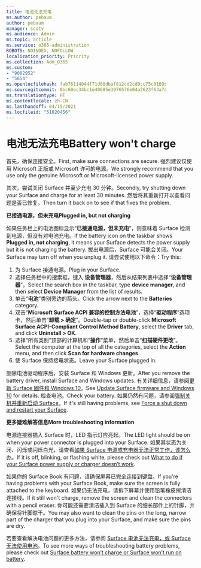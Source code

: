 ```yaml
---
title: 电池无法充电
ms.author: pebaum
author: pebaum
manager: scotv
ms.audience: Admin
ms.topic: article
ms.service: o365-administration
ROBOTS: NOINDEX, NOFOLLOW
localization_priority: Priority
ms.collection: Adm_O365
ms.custom:
- "9002952"
- "5654"
ms.openlocfilehash: fab76114044f71d60dbaf812cd2cd0cc75c8169c
ms.sourcegitcommit: 8bc60ec34bc1e40685e3976576e04a2623f63a7c
ms.translationtype: HT
ms.contentlocale: zh-CN
ms.lasthandoff: 04/15/2021
ms.locfileid: "51820456"
---
```

# <a name="battery-wont-charge"></a><span data-ttu-id="66ca9-102">电池无法充电</span><span class="sxs-lookup"><span data-stu-id="66ca9-102">Battery won't charge</span></span>

<span data-ttu-id="66ca9-103">首先，确保连接安全。</span><span class="sxs-lookup"><span data-stu-id="66ca9-103">First, make sure connections are secure.</span></span> <span data-ttu-id="66ca9-104">强烈建议仅使用 Microsoft 正版或 Microsoft 许可的电源。</span><span class="sxs-lookup"><span data-stu-id="66ca9-104">We strongly recommend that you use only the genuine Microsoft or Microsoft-licensed power supply.</span></span>

<span data-ttu-id="66ca9-105">其次，尝试关闭 Surface 并至少充电 30 分钟。</span><span class="sxs-lookup"><span data-stu-id="66ca9-105">Secondly, try shutting down your Surface and charge for at least 30 minutes.</span></span> <span data-ttu-id="66ca9-106">然后将其重新打开以查看问题是否已修复。</span><span class="sxs-lookup"><span data-stu-id="66ca9-106">Then turn it back on to see if that fixes the problem.</span></span>

<span data-ttu-id="66ca9-107">**已接通电源，但未充电**</span><span class="sxs-lookup"><span data-stu-id="66ca9-107">**Plugged in, but not charging**</span></span>

<span data-ttu-id="66ca9-108">如果任务栏上的电池图标显示“**已接通电源，但未充电**”，则意味着 Surface 检测到电源，但没有对电池充电。</span><span class="sxs-lookup"><span data-stu-id="66ca9-108">If the battery icon on the taskbar shows **Plugged in, not charging**, it means your Surface detects the power supply but it is not charging the battery.</span></span> <span data-ttu-id="66ca9-109">拔出电源后，Surface 可能会关闭。</span><span class="sxs-lookup"><span data-stu-id="66ca9-109">Your Surface may turn off when you unplug it.</span></span> <span data-ttu-id="66ca9-110">请尝试使用以下命令：</span><span class="sxs-lookup"><span data-stu-id="66ca9-110">Try this:</span></span>

1. <span data-ttu-id="66ca9-111">为 Surface 接通电源。</span><span class="sxs-lookup"><span data-stu-id="66ca9-111">Plug in your Surface.</span></span>
2. <span data-ttu-id="66ca9-112">选择任务栏中的搜索框，键入 **设备管理器**，然后从结果列表中选择“**设备管理器**”。</span><span class="sxs-lookup"><span data-stu-id="66ca9-112">Select the search box in the taskbar, type **device manager**, and then select **Device Manager** from the list of results.</span></span>
3. <span data-ttu-id="66ca9-113">单击“**电池**”类别旁边的箭头。</span><span class="sxs-lookup"><span data-stu-id="66ca9-113">Click the arrow next to the **Batteries** category.</span></span>
4. <span data-ttu-id="66ca9-114">双击“**Microsoft Surface ACPI 兼容的控制方法电池**”，选择“**驱动程序**”选项卡，然后单击“**卸载 > 确定**”。</span><span class="sxs-lookup"><span data-stu-id="66ca9-114">Double-tap or double-click **Microsoft Surface ACPI-Compliant Control Method Battery**, select the **Driver** tab, and click **Uninstall > OK**.</span></span>
5. <span data-ttu-id="66ca9-115">选择“所有类别”顶部的计算机和“**操作**”菜单，然后单击“**扫描硬件更改**”。</span><span class="sxs-lookup"><span data-stu-id="66ca9-115">Select the computer at the top of all the categories, select the **Action** menu, and then click **Scan for hardware changes**.</span></span>
6. <span data-ttu-id="66ca9-116">使 Surface 保持接电状态。</span><span class="sxs-lookup"><span data-stu-id="66ca9-116">Leave your Surface plugged in.</span></span>

<span data-ttu-id="66ca9-117">删除电池驱动程序后，安装 Surface 和 Windows 更新。</span><span class="sxs-lookup"><span data-stu-id="66ca9-117">After you remove the battery driver, install Surface and Windows updates.</span></span> <span data-ttu-id="66ca9-118">有关详细信息，请参阅[更新 Surface 固件和 Windows 10](https://support.microsoft.com/help/4023505)。</span><span class="sxs-lookup"><span data-stu-id="66ca9-118">See [Update Surface firmware and Windows 10](https://support.microsoft.com/help/4023505) for details.</span></span> <span data-ttu-id="66ca9-119">检查电池。</span><span class="sxs-lookup"><span data-stu-id="66ca9-119">Check your battery.</span></span> <span data-ttu-id="66ca9-120">如果仍然有问题，请参阅[强制关机并重新启动 Surface](https://support.microsoft.com/help/4036280/surface-force-a-shut-down-and-restart-your-surface)。</span><span class="sxs-lookup"><span data-stu-id="66ca9-120">If it's still having problems, see [Force a shut down and restart your Surface](https://support.microsoft.com/help/4036280/surface-force-a-shut-down-and-restart-your-surface).</span></span>

<span data-ttu-id="66ca9-121">**更多疑难解答信息**</span><span class="sxs-lookup"><span data-stu-id="66ca9-121">**More troubleshooting information**</span></span>

<span data-ttu-id="66ca9-122">电源连接器插入 Surface 时，LED 指示灯应亮起。</span><span class="sxs-lookup"><span data-stu-id="66ca9-122">The LED light should be on when your power connector is plugged into your Surface.</span></span> <span data-ttu-id="66ca9-123">如果其状态为关闭、闪烁或闪烁白光，请查看[如果 Surface 电源或充电器无法正常工作，该怎么办](https://support.microsoft.com/help/4484763/surface-fix-issues-with-your-power-supply)。</span><span class="sxs-lookup"><span data-stu-id="66ca9-123">If it is off, blinking, or flashing white, please check out [What to do if your Surface power supply or charger doesn’t work](https://support.microsoft.com/help/4484763/surface-fix-issues-with-your-power-supply).</span></span> 

<span data-ttu-id="66ca9-124">如果你的 Surface Book 有问题，请确保屏幕已完全连接到键盘。</span><span class="sxs-lookup"><span data-stu-id="66ca9-124">If you're having problems with your Surface Book, make sure the screen is fully attached to the keyboard.</span></span> <span data-ttu-id="66ca9-125">如果仍无法充电，请拆下屏幕并使用铅笔橡皮擦清洁连接线。</span><span class="sxs-lookup"><span data-stu-id="66ca9-125">If it still won't charge, remove the screen and clean the connectors with a pencil eraser.</span></span> <span data-ttu-id="66ca9-126">你可能还需要清洁插入到 Surface 的细长部件上的针脚，并确保将针脚晾干。</span><span class="sxs-lookup"><span data-stu-id="66ca9-126">You may also want to clean the pins on the long, narrow part of the charger that you plug into your Surface, and make sure the pins are dry.</span></span>

<span data-ttu-id="66ca9-127">若要查看解决电池问题的更多方法，请参阅 [Surface 电池无法充电，或 Surface 无法使用电池](https://support.microsoft.com/help/4023536/surface-surface-battery-wont-charge)。</span><span class="sxs-lookup"><span data-stu-id="66ca9-127">To see more ways of troubleshooting battery problems, please check out [Surface battery won’t charge or Surface won’t run on battery](https://support.microsoft.com/help/4023536/surface-surface-battery-wont-charge).</span></span>

